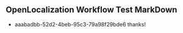 ## OpenLocalization Workflow Test MarkDown
* aaabadbb-52d2-4beb-95c3-79a98f29bde6 thanks!

<!--HONumber=Sep16_HO1-->


